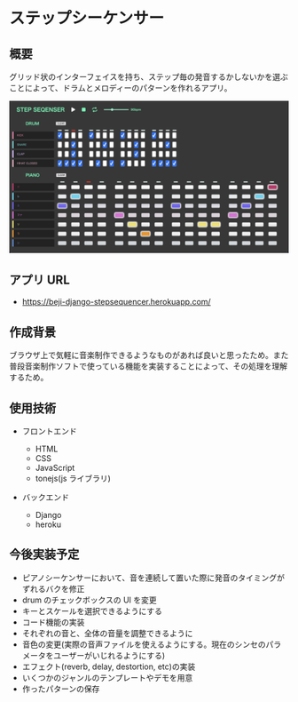 # ステップシーケンサー

## 概要

グリッド状のインターフェイスを持ち、ステップ毎の発音するかしないかを選ぶことによって、ドラムとメロディーのパターンを作れるアプリ。
<br>

![DEMO](screenshot.png)

## アプリ URL

- https://beji-django-stepsequencer.herokuapp.com/

## 作成背景

ブラウザ上で気軽に音楽制作できるようなものがあれば良いと思ったため。また普段音楽制作ソフトで使っている機能を実装することによって、その処理を理解するため。

## 使用技術

- フロントエンド

  - HTML
  - CSS
  - JavaScript
  - tonejs(js ライブラリ)

- バックエンド
  - Django
  - heroku

## 今後実装予定

- ピアノシーケンサーにおいて、音を連続して置いた際に発音のタイミングがずれるバクを修正
- drum のチェックボックスの UI を変更
- キーとスケールを選択できるようにする
- コード機能の実装
- それぞれの音と、全体の音量を調整できるように
- 音色の変更(実際の音声ファイルを使えるようにする。現在のシンセのパラメータをユーザーがいじれるようにする)
- エフェクト(reverb, delay, destortion, etc)の実装
- いくつかのジャンルのテンプレートやデモを用意
- 作ったパターンの保存
